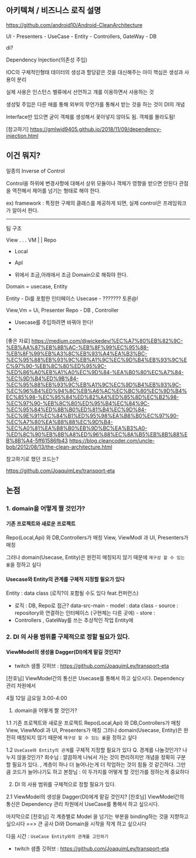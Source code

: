 ## 아키텍쳐 / 비즈니스 로직 설명

https://github.com/android10/Android-CleanArchitecture

UI - Presenters - UseCase - Entity - Controllers, GateWay - DB

di?

Dependency Injection(의존성 주입)

IOC의 구체적인형태
데이터의 생성과 할당같은 것을 대신해주는 아이
핵심은 생성과 사용이 분리

실제 사용은 인스턴스 벨류에서 선언하고 걔를 이용하면서 사용하는 것

생성및 주입은 다른 애를 통해 외부의 무언가를 통해서 받는 것을 하는 것이 DI의 개념

Interface만 있으면 굳이 객체를 생성해서 꽃아넣지 않아도 됨. 객체를 몰라도됨!

[참고하기]
https://gmlwjd9405.github.io/2018/11/09/dependency-injection.html


## 이건 뭐지?

일종의 Inverse of Control

Control을 하위에 변경사항에 대해서 상위 모듈이나 객체가 영향을 받으면 안된다
관점을 역전해서 제어를 넘기는 형태로 해야 한다.


ex) framework : 특정한 구체의 클래스를 제공하게 되면, 실제 control은 프레임워크가 알아서 한다. 

-----------

팀 구조


View
 .
 .
 .
 VM
 |
 |
Repo
 - Local
 - ApI

- 위에서 조금,아래에서 조금 Domain으로 해줘야 한다.

Domain = usecase, Entity

Entity - Di를 포함한 인터페이스
Usecase - ??????? 토론@!

View,Vm = Ui, Presenter
Repo - DB , Controller

- Usecase를 주입하려면 바꿔야 한다!
- 

[좋은 자료]
https://medium.com/@wickedev/%EC%A7%80%EB%82%9C-%EB%AA%87%EB%8B%AC-%EB%8F%99%EC%95%88-%EB%8F%99%EB%A3%8C%EB%93%A4%EA%B3%BC-%EC%95%88%EB%93%9C%EB%A1%9C%EC%9D%B4%EB%93%9C%EC%97%90-%EB%8C%80%ED%95%9C-%ED%86%A0%EB%A1%A0%EC%9D%84-%EA%B0%80%EC%A7%84-%EC%9D%B4%ED%9B%84-%EC%95%88%EB%93%9C%EB%A1%9C%EC%9D%B4%EB%93%9C-%EC%96%B4%ED%94%8C%EB%A6%AC%EC%BC%80%EC%9D%B4%EC%85%98-%EC%95%84%ED%82%A4%ED%85%8D%EC%B2%98-%EC%97%90-%EB%8C%80%ED%95%B4%EC%84%9C-%EC%95%84%ED%8B%B0%ED%81%B4%EC%9D%84-%EC%9E%91%EC%84%B1%ED%95%98%EA%B8%B0%EC%97%90-%EC%A7%80%EA%B8%88%EC%9D%B4-%EC%A0%81%EA%B8%B0%EB%9D%BC%EA%B3%A0-%ED%8C%90%EB%8B%A8%ED%96%88%EC%8A%B5%EB%8B%88%EB%8B%A4-5ff61586fb43
https://blog.cleancoder.com/uncle-bob/2012/08/13/the-clean-architecture.html


참고하기로 했던 코드는?

https://github.com/JoaquimLey/transport-eta

## 논점

### 1. domain을 어떻게 짤 것인가?

#### 기존 프로젝트와 새로운 프로젝트

Repo(Local,Api) 와 DB,Controllers가 매칭
View, ViewModl 과 UI, Presenters가 매칭

그러나 domain(Usecase, Entity)은 완전히 매칭되지 않기 때문에
`재구성 할 수 있는 룰`을 정하고 싶다

#### Usecase와 Entity의 관계를 구체적 지정할 필요가 있다

Entity : data class (로직?이 포함될 수도 있다 feat.컨퍼런스)
 - 로직 : DB, Repo로 접근? data-src-main
            - model : data class
            - source : repository와 연결하는 인터페이스 (구현체는 다른 곳에)
            - store : 
 - Controllers , GateWay를 쓰는 추상적인 작업 Entity에 




### 2. DI 의 사용 범위를 구체적으로 정할 필요가 있다.

#### ViewModel의 생성을 Dagger(DI)에게 맡길 것인지?
 
* twitch 샘플 깃허브 : https://github.com/JoaquimLey/transport-eta
 


[찬호님] ViewModel간의 통신은 Usecase를 통해서 하고 싶으시다. Dependency 관리 차원에서


4월 12일 금요일 3:00-4:00

1. domain을 어떻게 짤 것인가? 

 1.1 기존 프로젝트와 새로운 프로젝트
  Repo(Local,Api) 와 DB,Controllers가 매칭
  View, ViewModl 과 UI, Presenters가 매칭
  그러나 domain(Usecase, Entity)은 완전히 매칭되지 않기 때문에 `재구성 할 수 있는 룰`을 정하고 싶다

 1.2 `UseCase와 Entity의 관계`를 구체적 지정할 필요가 있다
  Q. 경계를 나눌것인가? 나누지 않을것인가? 
   희수님 : 깔끔하게 나눠서 가는 것이 편리하지만 개념을 정확히 구분할 필요가 있다. , 계층이 하나 더 늘어나는게 더 작업하는 것이 힘들 것 같긴하다. 그만큼 코드가 늘어나기도 하고
   본창님 : 이 두가지를 어떻게 할 것인가를 정하는게 중요하다

2. DI 의 사용 범위를 구체적으로 정할 필요가 있다.

 2.1 ViewModel의 생성을 Dagger(DI)에게 맡길 것인지?
 [찬호님] ViewModel간의 통신은 Dependency 관리 차원에서 UseCase를 통해서 하고 싶으시다. 
 

마지막으로 [찬호님] 
각 계층별로 Model 을 넘기는 부분을 binding하는 것을 지향하고 싶으시다 ==> 큰 공사
Di와 Domain을 시작을 작게 하고 싶으시다

다음 시간 : `UseCase Entity와의 관계를 고민하기`

* twitch 샘플 깃허브 : https://github.com/JoaquimLey/transport-eta